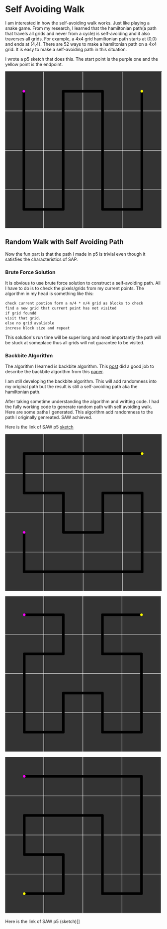 # Self Avoiding Walk

I am interested in how the self-avoiding walk works. Just like playing a snake game. From my research, I learned that the hamiltonian path(a path that travels all grids and never from a cycle) is self-avoiding and it also traverses all grids. For example, a 4x4 grid hamiltonian path starts at (0,0) and ends at (4,4). There are 52 ways to make a hamiltonian path on a 4x4 grid. It is easy to make a self-avoiding path in this situation. 

I wrote a p5 sketch that does this. The start point is the purple one and the yellow point is the endpoint. 

![self avoiding path](./path.png)

## Random Walk with Self Avoiding Path
Now the fun part is that the path I made in p5 is trivial even though it satisfies the characteristics of SAP.  
### Brute Force Solution
It is obvious to use brute force solution to construct a self-avoiding path. All I have to do is to check the pixels/grids from my current points. The algorithm in my head is something like this:
```
check current postion form a n/4 * n/4 grid as blocks to check
find a new grid that current point has not visited
if grid foundd 
visit that grid.
else no grid avaliable
increse block size and repeat
```
This solution's run time will be super long and most importantly the path will be stuck at someplace thus all grids will not guarantee to be visited. 

### Backbite Algorithm

The algorithm I learned is backbite algorithm. This [post](https://datagenetics.com/blog/december22018/index.html) did a good job to describe the backbite algorithm from this [paper](https://arxiv.org/abs/cond-mat/0508094).

I am still developing the backbite algorithm. This will add randomness into my original path but the result is still a self-avoiding path aka the hamiltonian path.

After taking sometime understanding the algorithm and writting code. I had the fully working code to generate random path with self avoiding walk. Here are some paths I generated. This algorithm add randomness to the path I originally genreated. SAW achieved.

Here is the link of SAW p5 [sketch](https://editor.p5js.org/yzhang33/sketches/yenNjRKTD)


![self avoiding path](./path3.png)

![self avoiding path](./path1.png)

![self avoiding path](./path2.png)

Here is the link of SAW p5 (sketch)[]